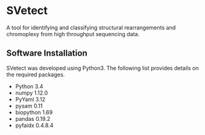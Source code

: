 # SVetect
A tool for identifying and classifying structural rearrangements and chromoplexy from high throughput sequencing data.

## Software Installation
SVetect was developed using Python3.  The following list provides details on the required packages.
* Python 3.4
* numpy 1.12.0
* PyYaml 3.12
* pysam 0.11
* biopython 1.69
* pandas 0.19.2
* pyfaidx 0.4.8.4